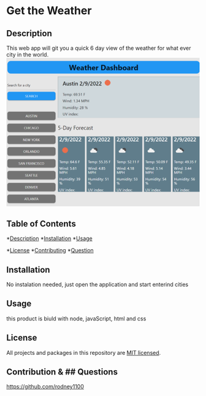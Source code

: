 # Get the Weather

## Description
This web app will git you a quick 6 day view of the weather for what ever city in the world.
![picture or application](./assets/images/Capture.PNG)
## Table of Contents
*[Description](#description) 
*[Installation](#installation) 
*[Usage](#usage) 

*[License](#license) 
*[Contributing](#contributing) 
*[Question](#questions)


## Installation
No instalation needed, just open the application and start enterind cities

## Usage
this product is biuld with node, javaScript, html and css


## License
All projects and packages in this repository are [MIT licensed](/LICENSE).

## Contribution & ## Questions
https://github.com/rodney1100